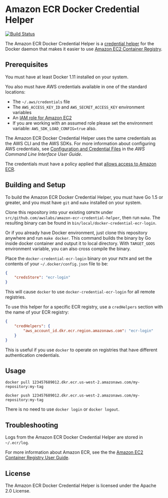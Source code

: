 # Amazon ECR Docker Credential Helper

[![Build Status](https://travis-ci.org/awslabs/amazon-ecr-credential-helper.svg?branch=master)](https://travis-ci.org/awslabs/amazon-ecr-credential-helper)

The Amazon ECR Docker Credential Helper is a
[credential helper](https://github.com/docker/docker-credential-helpers)
for the Docker daemon that makes it easier to use
[Amazon EC2 Container Registry](https://aws.amazon.com/ecr/).

## Prerequisites

You must have at least Docker 1.11 installed on your system.

You also must have AWS credentials available in one of the standard locations:

* The `~/.aws/credentials` file
* The `AWS_ACCESS_KEY_ID` and `AWS_SECRET_ACCESS_KEY` environment variables
* An [IAM role for Amazon EC2](http://docs.aws.amazon.com/AWSEC2/latest/UserGuide/iam-roles-for-amazon-ec2.html)
* If you are working with an assumed role please set the environment variable: `AWS_SDK_LOAD_CONFIG=true` also.

The Amazon ECR Docker Credential Helper uses the same credentials as the AWS
CLI and the AWS SDKs. For more information about configuring AWS credentials,
see
[Configuration and Credential Files](http://docs.aws.amazon.com/cli/latest/userguide/cli-chap-getting-started.html#cli-config-files)
in the *AWS Command Line Interface User Guide*.

The credentials must have a policy applied that
[allows access to Amazon ECR](http://docs.aws.amazon.com/AmazonECR/latest/userguide/ecr_managed_policies.html).

## Building and Setup
To build the Amazon ECR Docker Credential Helper, you must have Go 1.5 or greater, and you must have `git`
and `make` installed on your system.

Clone this repository into your existing `GOPATH` under
`src/github.com/awslabs/amazon-ecr-credential-helper`, then run `make`.  The
resulting binary can be found in `bin/local/docker-credential-ecr-login`.

Or if you already have Docker environment, just clone this repository anywhere
and run `make docker`. This command builds the binary by Go inside docker container and
output it to local directory. With `TARGET_GOOS` environment variable, you can also
cross compile the binary.

Place the `docker-credential-ecr-login` binary on your `PATH` and set the contents
of your `~/.docker/config.json` file to be:

```json
{
	"credsStore": "ecr-login"
}
```

This will cause `docker` to use `docker-credential-ecr-login` for all remote registries.

To use this helper for a specific ECR registry, use a `credHelpers` section with the name of your ECR registry:

```json
{
	"credHelpers": {
		"aws_account_id.dkr.ecr.region.amazonaws.com": "ecr-login"
	}
}
```

This is useful if you use `docker` to operate on registries that have different authentication credentials.

## Usage

`docker pull 123457689012.dkr.ecr.us-west-2.amazonaws.com/my-repository:my-tag`

`docker push 123457689012.dkr.ecr.us-west-2.amazonaws.com/my-repository:my-tag`

There is no need to use `docker login` or `docker logout`.

## Troubleshooting

Logs from the Amazon ECR Docker Credential Helper are stored in `~/.ecr/log`.

For more information about Amazon ECR, see the the
[Amazon EC2 Container Registry User Guide](http://docs.aws.amazon.com/AmazonECR/latest/userguide/what-is-ecr.html).

## License

The Amazon ECR Docker Credential Helper is licensed under the Apache 2.0
License.
